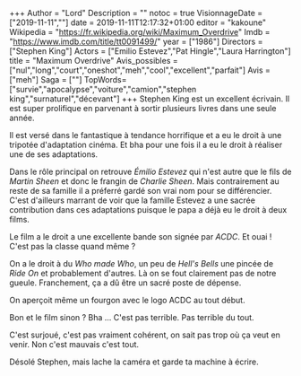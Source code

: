 +++
Author = "Lord"
Description = ""
notoc = true
VisionnageDate = ["2019-11-11",""]
date = 2019-11-11T12:17:32+01:00
editor = "kakoune"
Wikipedia = "https://fr.wikipedia.org/wiki/Maximum_Overdrive"
Imdb = "https://www.imdb.com/title/tt0091499/"
year = ["1986"]
Directors = ["Stephen King"]
Actors = ["Emilio Estevez","Pat Hingle","Laura Harrington"]
title = "Maximum Overdrive"
Avis_possibles = ["nul","long","court","oneshot","meh","cool","excellent","parfait"]
Avis = ["meh"] 
Saga = [""]
TopWords=["survie","apocalypse","voiture","camion","stephen king","surnaturel","décevant"]
+++
Stephen King est un excellent écrivain.
Il est super prolifique en parvenant à sortir plusieurs livres dans une seule année.

Il est versé dans le fantastique à tendance horrifique et a eu le droit à une tripotée d'adaptation cinéma.
Et bha pour une fois il a eu le droit à réaliser une de ses adaptations.

Dans le rôle principal on retrouve *Émilio Estevez* qui n'est autre que le fils de *Martin Sheen* et donc le frangin de *Charlie Sheen*.
Mais contrairement au reste de sa famille il a préferré gardé son vrai nom pour se différencier.
C'est d'ailleurs marrant de voir que la famille Estevez a une sacrée contribution dans ces adaptations puisque le papa a déjà eu le droit à deux films.

Le film a le droit a une excellente bande son signée par *ACDC*.
Et ouai !
C'est pas la classe quand même ?

On a le droit à du *Who made Who*, un peu de *Hell's Bells* une pincée de *Ride On* et probablement d'autres.
Là on se fout clairement pas de notre gueule.
Franchement, ça a dû être un sacré poste de dépense.

On aperçoit même un fourgon avec le logo ACDC au tout début.

Bon et le film sinon ?
Bha … 
C'est pas terrible.
Pas terrible du tout.

C'est surjoué, c'est pas vraiment cohérent, on sait pas trop où ça veut en venir.
Non c'est mauvais c'est tout.

Désolé Stephen, mais lache la caméra et garde ta machine à écrire.
